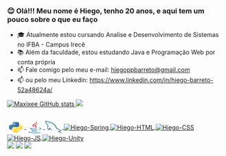 ### 😊 Olá!!! Meu nome é Hiego, tenho 20 anos, e aqui tem um pouco sobre o que eu faço

- 🎓 Atualmente estou cursando Analise e Desenvolvimento de Sistemas no IFBA - Campus Irecê
- 📚 Além da faculdade, estou estudando Java e Programação Web por conta própria
- 📫 Fale comigo pelo meu e-mail: hiegoppbarreto@gmail.com
- 📫 ou pelo meu Linkedin: https://www.linkedin.com/in/hiego-barreto-52a48624a/

<div>
  <a href="https://github.com/Maxixee">
  
  ![Maxixee GitHub stats](https://github-readme-stats.vercel.app/api?username=Maxixee&show_icons=true&theme=dark&count_private=true&)
  <img height="180em" src="https://github-readme-stats.vercel.app/api/top-langs/?username=Maxixee&layout=compact&langs_count=7&theme=dracula"/>
</div>

<div style="display: inline_block"><br>
  <img align="center" alt="Hiego-Python" height="30" width="40" src="https://raw.githubusercontent.com/devicons/devicon/master/icons/python/python-original.svg">
  <img align="center" alt="Hiego-Java" height="30" width="40" src="https://raw.githubusercontent.com/devicons/devicon/master/icons/java/java-original.svg">
  <img align="center" alt="Hiego-SQL" height="30" width="40" src="https://raw.githubusercontent.com/devicons/devicon/master/icons/mysql/mysql-original.svg">
  <img align="center" alt="Hiego-Spring" height="30" width="40" src="https://cdn.jsdelivr.net/gh/devicons/devicon/icons/spring/spring-original.svg" />
  <img align="center" alt="Hiego-HTML" height="30" width="40" src="https://cdn.jsdelivr.net/gh/devicons/devicon/icons/html5/html5-original.svg" />
  <img align="center" alt="Hiego-CSS" height="30" width="40" src="https://cdn.jsdelivr.net/gh/devicons/devicon/icons/css3/css3-original.svg" />
  <img align="center" alt="Hiego-JS" height="30" width="40" src="https://cdn.jsdelivr.net/gh/devicons/devicon/icons/javascript/javascript-original.svg" />
  <img align="center" alt="Hiego-Unity" height="30" width="40" src="https://cdn.jsdelivr.net/gh/devicons/devicon/icons/unity/unity-original.svg" />
</div>

<div> 
  <a href="https://www.instagram.com/maxixin_/" target="_blank"><img src="https://img.shields.io/badge/-Instagram-%23E4405F?style=for-the-badge&logo=instagram&logoColor=white" target="_blank"></a>
  <a href = "mailto:hiegoppbarreto@gmail.com"><img src="https://img.shields.io/badge/-Gmail-%23333?style=for-the-badge&logo=gmail&logoColor=white" target="_blank"></a>
  <a href="https://www.linkedin.com/in/hiego-barreto-52a48624a/" target="_blank"><img src="https://img.shields.io/badge/-LinkedIn-%230077B5?style=for-the-badge&logo=linkedin&logoColor=white" target="_blank"></a> 
  
</div>
